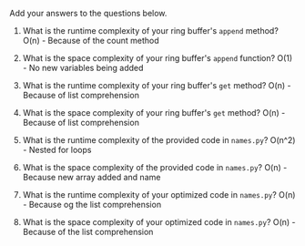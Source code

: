 Add your answers to the questions below.

1. What is the runtime complexity of your ring buffer's `append` method?
O(n) - Because of the count method
2. What is the space complexity of your ring buffer's `append` function?
O(1) - No new variables being added
3. What is the runtime complexity of your ring buffer's `get` method?
O(n) - Because of list comprehension
4. What is the space complexity of your ring buffer's `get` method?
O(n) - Because of list comprehension

5. What is the runtime complexity of the provided code in `names.py`?
O(n^2) - Nested for loops
6. What is the space complexity of the provided code in `names.py`?
O(n) - Because new array added and name

7. What is the runtime complexity of your optimized code in `names.py`?
O(n) - Because og the list comprehension
8. What is the space complexity of your optimized code in `names.py`?
O(n) - Because of the list comprehension